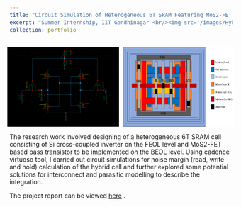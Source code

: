 ```yaml
---
title: "Circuit Simulation of Heterogeneous 6T SRAM Featuring MoS2-FET based Pass Transistor"
excerpt: "Summer Internship, IIT Gandhinagar <br/><img src='/images/Hybrid6TSRAMLayout3D.png'>"
collection: portfolio
---
```

<div style="display: flex; justify-content: center;">
    <img src='/images/MoS2_Si_SRAMGithub.png' style="width: 50%; margin-right: 10px;">
    <img src='/images/2D_SRAM_LayoutGithub.png' style="width: 50%;">
</div>

The research work involved designing of a heterogeneous 6T SRAM cell consisting of Si cross-coupled inverter on the FEOL level and MoS2-FET based pass
transistor to be implemented on the BEOL level. Using cadence virtuoso tool, I carried out circuit simulations for noise margin (read, write and hold) calculation
of the hybrid cell and further explored some potential solutions for interconnect and parasitic modelling to describe the integration.

The project report can be viewed [here](https://drive.google.com/file/d/17pyH9LCKRdDWqO42ZnBItracrFRzeE8E/view?usp=sharing) .
